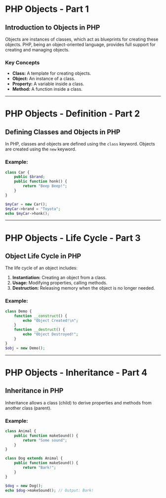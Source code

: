 # PHP Objects - Part 1

## Introduction to Objects in PHP
Objects are instances of classes, which act as blueprints for creating these objects. PHP, being an object-oriented language, provides full support for creating and managing objects.

### Key Concepts
- **Class:** A template for creating objects.
- **Object:** An instance of a class.
- **Property:** A variable inside a class.
- **Method:** A function inside a class.

---

# PHP Objects - Definition - Part 2

## Defining Classes and Objects in PHP
In PHP, classes and objects are defined using the `class` keyword. Objects are created using the `new` keyword.

### Example:
```php
class Car {
    public $brand;
    public function honk() {
        return "Beep Beep!";
    }
}

$myCar = new Car();
$myCar->brand = "Toyota";
echo $myCar->honk();
```

---

# PHP Objects - Life Cycle - Part 3

## Object Life Cycle in PHP
The life cycle of an object includes:
1. **Instantiation:** Creating an object from a class.
2. **Usage:** Modifying properties, calling methods.
3. **Destruction:** Releasing memory when the object is no longer needed.

### Example:
```php
class Demo {
    function __construct() {
        echo "Object Created!\n";
    }
    function __destruct() {
        echo "Object Destroyed!";
    }
}
$obj = new Demo();
```

---

# PHP Objects - Inheritance - Part 4

## Inheritance in PHP
Inheritance allows a class (child) to derive properties and methods from another class (parent).

### Example:
```php
class Animal {
    public function makeSound() {
        return "Some sound";
    }
}

class Dog extends Animal {
    public function makeSound() {
        return "Bark!";
    }
}

$dog = new Dog();
echo $dog->makeSound(); // Output: Bark!
